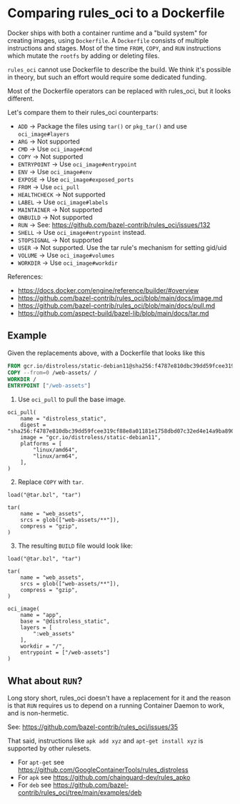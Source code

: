 # Comparing rules_oci to a Dockerfile

Docker ships with both a container runtime and a "build system" for creating images, using `Dockerfile`.
A `Dockerfile` consists of multiple instructions and stages. Most of the time `FROM`, `COPY`, and `RUN`
instructions which mutate the `rootfs` by adding or deleting files.

`rules_oci` cannot use Dockerfile to describe the build.
We think it's possible in theory, but such an effort would require some dedicated funding.

Most of the Dockerfile operators can be replaced with rules_oci, but it looks different.

Let's compare them to their rules_oci counterparts:

- `ADD` -> Package the files using `tar()` or `pkg_tar()` and use `oci_image#layers`
- `ARG` -> Not supported
- `CMD` -> Use `oci_image#cmd`
- `COPY` -> Not supported
- `ENTRYPOINT` -> Use `oci_image#entrypoint`
- `ENV` -> Use `oci_image#env`
- `EXPOSE` -> Use `oci_image#exposed_ports`
- `FROM` -> Use `oci_pull`
- `HEALTHCHECK` -> Not supported
- `LABEL` -> Use `oci_image#labels`
- `MAINTAINER` -> Not supported
- `ONBUILD` -> Not supported
- `RUN` -> See: https://github.com/bazel-contrib/rules_oci/issues/132
- `SHELL` -> Use `oci_image#entrypoint` instead.
- `STOPSIGNAL` -> Not supported
- `USER` -> Not supported. Use the tar rule's mechanism for setting gid/uid
- `VOLUME` -> Use `oci_image#volumes`
- `WORKDIR` -> Use `oci_image#workdir`

References:

- https://docs.docker.com/engine/reference/builder/#overview
- https://github.com/bazel-contrib/rules_oci/blob/main/docs/image.md
- https://github.com/bazel-contrib/rules_oci/blob/main/docs/pull.md
- https://github.com/aspect-build/bazel-lib/blob/main/docs/tar.md

## Example

Given the replacements above, with a Dockerfile that looks like this

```Dockerfile
FROM gcr.io/distroless/static-debian11@sha256:f4787e810dbc39dd59fcee319cf88e8a01181e1758dbd07c32ed4e14a9ba8904
COPY --from=0 /web-assets/ /
WORKDIR /
ENTRYPOINT ["/web-assets"]
```

1. Use `oci_pull` to pull the base image.

```starlark
oci_pull(
    name = "distroless_static",
    digest = "sha256:f4787e810dbc39dd59fcee319cf88e8a01181e1758dbd07c32ed4e14a9ba8904",
    image = "gcr.io/distroless/static-debian11",
    platforms = [
        "linux/amd64",
        "linux/arm64",
    ],
)
```

2. Replace `COPY` with `tar`.

```starlark
load("@tar.bzl", "tar")

tar(
    name = "web_assets",
    srcs = glob(["web-assets/**"]),
    compress = "gzip",
)
```

3. The resulting `BUILD` file would look like:

```starlark
load("@tar.bzl", "tar")

tar(
    name = "web_assets",
    srcs = glob(["web-assets/**"]),
    compress = "gzip",
)

oci_image(
    name = "app",
    base = "@distroless_static",
    layers = [
        ":web_assets"
    ],
    workdir = "/",
    entrypoint = ["/web-assets"]
)
```

## What about `RUN`?

Long story short, rules_oci doesn't have a replacement for it and the reason is that `RUN` requires us to depend
on a running Container Daemon to work, and is non-hermetic.

See: https://github.com/bazel-contrib/rules_oci/issues/35

That said, instructions like `apk add xyz` and `apt-get install xyz` is supported by other rulesets.

- For `apt-get` see https://github.com/GoogleContainerTools/rules_distroless
- For `apk` see https://github.com/chainguard-dev/rules_apko
- For `deb` see https://github.com/bazel-contrib/rules_oci/tree/main/examples/deb

